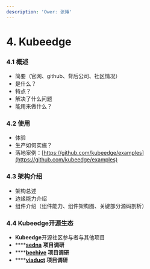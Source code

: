 ```yaml
---
description: 'Ower: 张博'
---
```


# 4. Kubeedge

### 4.1 概述

* 简要（官网、github、背后公司、社区情况）
* 是什么？
* 特点？
* 解决了什么问题
* 能用来做什么？

### 4.2 使用

* 体验
* 生产如何实施？
* 落地案例：[https://github.com/kubeedge/examples](https://github.com/kubeedge/examples)

### 4.3 架构介绍

* 架构总述
* 边缘能力介绍
* 组件介绍（组件能力、组件架构图、关键部分源码剖析）

### 4.4 Kubeedge开源生态

* **Kubeedge**开源社区参与者与其他项目
* \*\*\*\*[**sedna**](https://github.com/kubeedge/sedna) **项目调研**
* \*\*\*\*[**beehive**](https://github.com/kubeedge/beehive) **项目调研**
* \*\*\*\*[**viaduct**](https://github.com/kubeedge/viaduct) **项目调研**




